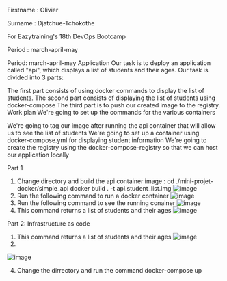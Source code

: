 Firstname : Olivier

Surname : Djatchue-Tchokothe

For Eazytraining's 18th DevOps Bootcamp

Period : march-april-may

Period: march-april-may
Application
Our task is to deploy an application called "api", which displays a list of students and their ages. Our task is divided into 3 parts:

The first part consists of using docker commands to display the list of students.
The second part consists of displaying the list of students using docker-compose
The third part is to push our created image to the registry.
Work plan
We're going to set up the commands for the various containers

We're going to tag our image after running the api container that will allow us to see the list of students
We're going to set up a container using docker-compose.yml for displaying student information
We're going to create the registry using the docker-compose-registry so that we can host our application locally


Part 1

1. Change directory and build the api container image :
cd ./mini-projet-docker/simple_api
docker build . -t api.student_list.img
![image](https://github.com/user-attachments/assets/2f6b6222-c8d0-42b3-9d64-5e76f31260d1)
2. Run the following command to run a docker container
![image](https://github.com/user-attachments/assets/0d159e2c-f4e8-4f60-aada-8dd58ec8d55c)
3. Run the following command to see the running conainer
![image](https://github.com/user-attachments/assets/41c00b03-5f7a-404c-99ed-189d967ead12)
4. This command returns a list of students and their ages
![image](https://github.com/user-attachments/assets/366d0509-3ecd-4980-ac24-c293fcf4d76d)

Part 2: Infrastructure as code
1. This command returns a list of students and their ages
![image](https://github.com/user-attachments/assets/0c9f438d-cb83-431f-8011-6d00ddb56670)
2.
![image](https://github.com/user-attachments/assets/f7ef8309-3c3c-49fe-adbe-1ea95369c2c2)

4. Change the dirrectory and run the command docker-compose up

